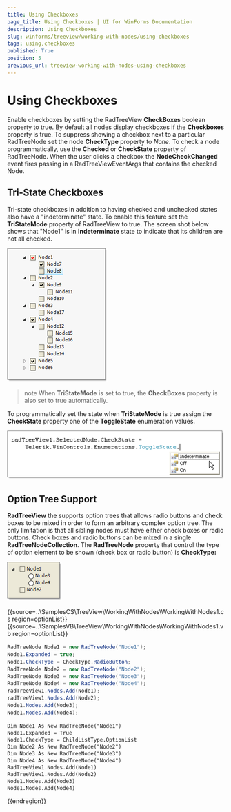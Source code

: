 ```yaml
---
title: Using Checkboxes
page_title: Using Checkboxes | UI for WinForms Documentation
description: Using Checkboxes
slug: winforms/treeview/working-with-nodes/using-checkboxes
tags: using,checkboxes
published: True
position: 5
previous_url: treeview-working-with-nodes-using-checkboxes
---
```


# Using Checkboxes

Enable checkboxes by setting the RadTreeView __CheckBoxes__ boolean property to true. By default all nodes display checkboxes if the __Checkboxes__ property is true. To suppress showing a checkbox next to a particular RadTreeNode set the node __CheckType__ property to *None*. To check a node programmatically, use the __Checked__ or __CheckState__ property of RadTreeNode. When the user clicks a checkbox the __NodeCheckChanged__ event fires passing in a RadTreeViewEventArgs that contains the checked Node.

## Tri-State Checkboxes

Tri-state checkboxes in addition to having checked and unchecked states also have a "indeterminate" state. To enable this feature set the __TriStateMode__ property of RadTreeView to true. The screen shot below shows that "Node1" is in __Indeterminate__ state to indicate that its children are not all checked.

![treeview-working-with-nodes-using-checkboxes 001](images/treeview-working-with-nodes-using-checkboxes001.png)

>note When __TriStateMode__ is set to true, the __CheckBoxes__ property is also set to true automatically.
>


To programmatically set the state when __TriStateMode__ is true assign the __CheckState__  property one of the __ToggleState__ enumeration values.

![treeview-working-with-nodes-using-checkboxes 002](images/treeview-working-with-nodes-using-checkboxes002.png)

## Option Tree Support

__RadTreeView__ the supports option trees that allows radio buttons and check boxes to be mixed in order to form an arbitrary complex option tree. The only limitation is that all sibling nodes must have either check boxes or radio buttons. Check boxes and radio buttons can be mixed in a single __RadTreeNodeCollection__. The __RadTreeNode__ property that control the type of option element to be shown (check box or radio button) is __CheckType:__

![treeview-working-with-nodes-using-checkboxes 003](images/treeview-working-with-nodes-using-checkboxes003.png)

{{source=..\SamplesCS\TreeView\WorkingWithNodes\WorkingWithNodes1.cs region=optionList}} 
{{source=..\SamplesVB\TreeView\WorkingWithNodes\WorkingWithNodes1.vb region=optionList}} 

````C#
RadTreeNode Node1 = new RadTreeNode("Node1");
Node1.Expanded = true;
Node1.CheckType = CheckType.RadioButton;
RadTreeNode Node2 = new RadTreeNode("Node2");
RadTreeNode Node3 = new RadTreeNode("Node3");
RadTreeNode Node4 = new RadTreeNode("Node4");
radTreeView1.Nodes.Add(Node1);
radTreeView1.Nodes.Add(Node2);
Node1.Nodes.Add(Node3);
Node1.Nodes.Add(Node4);

````
````VB.NET
Dim Node1 As New RadTreeNode("Node1")
Node1.Expanded = True
Node1.CheckType = ChildListType.OptionList
Dim Node2 As New RadTreeNode("Node2")
Dim Node3 As New RadTreeNode("Node3")
Dim Node4 As New RadTreeNode("Node4")
RadTreeView1.Nodes.Add(Node1)
RadTreeView1.Nodes.Add(Node2)
Node1.Nodes.Add(Node3)
Node1.Nodes.Add(Node4)

````

{{endregion}}
